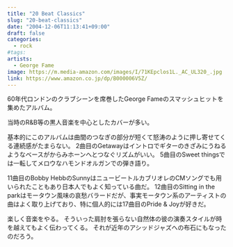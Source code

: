 ```yaml
---
title: "20 Beat Classics"
slug: "20-beat-classics"
date: "2004-12-06T11:13:41+09:00"
draft: false
categories: 
  - rock
#tags: 
artists:
  - George Fame
image: https://m.media-amazon.com/images/I/71KEpclos1L._AC_UL320_.jpg
link: https://www.amazon.co.jp/dp/B000006V5Z/
---
```

60年代ロンドンのクラブシーンを席巻したGeorge Fameのスマッシュヒットを集めたアルバム。 
<!--more-->
当時のR&B等の黒人音楽を中心としたカバーが多い。 

基本的にこのアルバムは曲間のつなぎの部分が短くて怒涛のように押し寄せてくる連続感がたまらない。 
2曲目のGetawayはイントロでギターのきざみにうねるようなベースがからみホーンへとつなぐリズムがいい。
5曲目のSweet thingsでは一転してメロウなハモンドオルガンでの弾き語り。 

11曲目のBobby HebbのSunnyはニュービートルカブリオレのCMソングでも用いられたこともあり日本人でもよく知っている曲だ。 
12曲目のSitting in the parkはモータウン風味の哀愁バラードだが、事実モータウン系のアーティストの曲はよく取り上げており、特に個人的には17曲目のPride & Joyが好きだ。 

楽しく音楽をやる。
そういった肩肘を張らない自然体の彼の演奏スタイルが時を越えてもよく伝わってくる。 
それが近年のアシッドジャズへの布石にもなったのだろう。
